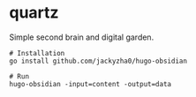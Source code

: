 # quartz
Simple second brain and digital garden.

```shell
# Installation
go install github.com/jackyzha0/hugo-obsidian

# Run
hugo-obsidian -input=content -output=data
```